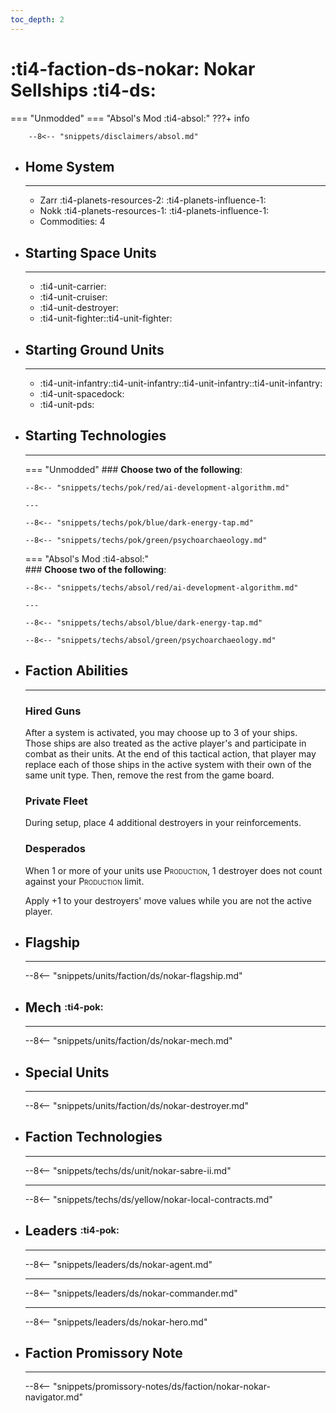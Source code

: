 ```yaml
---
toc_depth: 2
---
```


# :ti4-faction-ds-nokar: Nokar Sellships :ti4-ds:
=== "Unmodded"
=== "Absol's Mod :ti4-absol:" 
    ???+ info

        --8<-- "snippets/disclaimers/absol.md"

<div class="grid cards" markdown>

-   ## __Home System__

    ---

    * Zarr :ti4-planets-resources-2: :ti4-planets-influence-1:
    * Nokk :ti4-planets-resources-1: :ti4-planets-influence-1:
    * Commodities: 4

</div>

<div class="grid cards" markdown>

-   ## __Starting Space Units__

    ---

    * :ti4-unit-carrier:
    * :ti4-unit-cruiser:
    * :ti4-unit-destroyer:
    * :ti4-unit-fighter::ti4-unit-fighter:

-   ## __Starting Ground Units__

    ---

    * :ti4-unit-infantry::ti4-unit-infantry::ti4-unit-infantry::ti4-unit-infantry:
    * :ti4-unit-spacedock:
    * :ti4-unit-pds:

-   ## __Starting Technologies__

    ---
    === "Unmodded"
        ### **Choose two of the following**:

        --8<-- "snippets/techs/pok/red/ai-development-algorithm.md"

        ---

        --8<-- "snippets/techs/pok/blue/dark-energy-tap.md"

        --8<-- "snippets/techs/pok/green/psychoarchaeology.md"

    === "Absol's Mod :ti4-absol:"  
        ### **Choose two of the following**:

        --8<-- "snippets/techs/absol/red/ai-development-algorithm.md"

        ---

        --8<-- "snippets/techs/absol/blue/dark-energy-tap.md"

        --8<-- "snippets/techs/absol/green/psychoarchaeology.md"

-   ## __Faction Abilities__

    ---
    ### **Hired Guns**
    
    After a system is activated, you may choose up to 3 of your ships. 
    Those ships are also treated as the active player's and participate in combat as their units. 
    At the end of this tactical action, that player may replace each of those ships in the active system with their own of the same unit type. 
    Then, remove the rest from the game board.

    ### **Private Fleet**
    
    During setup, place 4 additional destroyers in your reinforcements.

    ### **Desperados**
    
    When 1 or more of your units use <span style="font-variant:small-caps;">Production</span>, 1 destroyer does not count against your <span style="font-variant:small-caps;">Production</span> limit. 
    
    Apply +1 to your destroyers' move values while you are not the active player.

-   ## __Flagship__

    ---
    --8<-- "snippets/units/faction/ds/nokar-flagship.md"

-   ## __Mech__ <sup><sub>:ti4-pok:</sub></sup>

    ---
    --8<-- "snippets/units/faction/ds/nokar-mech.md"

-   ## __Special Units__

    ---
    --8<-- "snippets/units/faction/ds/nokar-destroyer.md"

</div>

<div class="grid cards" markdown>

-   ## __Faction Technologies__

    ---

    --8<-- "snippets/techs/ds/unit/nokar-sabre-ii.md"

    ---

    --8<-- "snippets/techs/ds/yellow/nokar-local-contracts.md"

-   ## __Leaders__ <sup><sub>:ti4-pok:</sub></sup>

    ---
    
    --8<-- "snippets/leaders/ds/nokar-agent.md"

    ---

    --8<-- "snippets/leaders/ds/nokar-commander.md"

    ---

    --8<-- "snippets/leaders/ds/nokar-hero.md"

-   ## __Faction Promissory Note__

    ---
    --8<-- "snippets/promissory-notes/ds/faction/nokar-nokar-navigator.md"

</div>